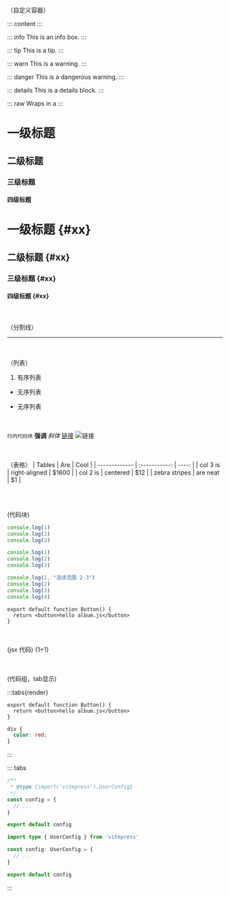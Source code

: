 
（自定义容器）

:::
content
:::

::: info
This is an info box.
:::

::: tip
This is a tip.
:::

::: warn
This is a warning.
:::

::: danger
This is a dangerous warning.
:::

::: details
This is a details block.
:::

::: raw
Wraps in a 
:::


# 一级标题
## 二级标题
### 三级标题
#### 四级标题
# 一级标题 {#xx}
## 二级标题 {#xx}
### 三级标题 {#xx}
#### 四级标题 {#xx}


<br/><br/>
（分割线）

---


<br/><br/>
（列表）
1. 有序列表
- 无序列表
+ 无序列表


<br/><br/>
`行内代码块`
**强调**
*斜体*
[链接](http://baidu.com)
![链接](https://srv.carbonads.net/static/30242/d73f1601fd4c38caa238b885f3c610c8cbee3169)


<br/><br/>
（表格）
| Tables        |      Are      |  Cool |
| ------------- | :-----------: | ----: |
| col 3 is      | right-aligned | $1600 |
| col 2 is      |   centered    |   $12 |
| zebra stripes |   are neat    |    $1 |




<br/><br/>

(代码块)

```js
console.log(1)
console.log(2)
console.log(3)
```

```js {pure, 0, 2, 4}
console.log(1)
console.log(2)
console.log(3)
```

```js {2-3}
console.log(1, "连续范围 2-3")
console.log(2)
console.log(3)
console.log(4)
```

```tsx{render}
export default function Button() {
  return <button>hello album.js</button>
}
```



<br/><br/>
(jsx 代码)
{1+1}




<br/><br/>
(代码组，tab显示)


:::tabs{render}
```tsx {Component.tsx}
export default function Button() {
  return <button>hello album.js</button>
}
```

```css {Component.css}
div {
  color: red;
}
```
:::



::: tabs
```js {config.js}
/**
 * @type {import('vitepress').UserConfig}
 */
const config = {
  // ...
}

export default config
```

```ts {config.ts}
import type { UserConfig } from 'vitepress'

const config: UserConfig = {
  // ...
}

export default config
```
:::
